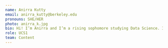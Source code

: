```yaml
---
name: Anirra Kutty
email: anirra_kutty@berkeley.edu
pronouns: SHE/HER
photo: anirra_k.jpg
bio: Hi! I’m Anirra and I’m a rising sophomore studying Data Science. I love cats, baking, and finding new places to eat, super excited to meet you all!
role: UCS1
team: Content
---
```

